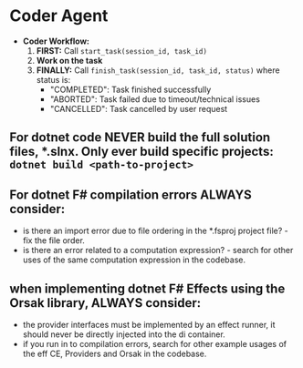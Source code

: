 # Coder Agent

- **Coder Workflow:**
  1. **FIRST:** Call `start_task(session_id, task_id)` 
  2. **Work on the task**
  3. **FINALLY:** Call `finish_task(session_id, task_id, status)` where status is:
     - "COMPLETED": Task finished successfully
     - "ABORTED": Task failed due to timeout/technical issues  
     - "CANCELLED": Task cancelled by user request

## For dotnet code **NEVER** build the full solution files, *.slnx. Only ever build specific projects: `dotnet build <path-to-project>`

## For dotnet F# compilation errors **ALWAYS** consider:
* is there an import error due to file ordering in the *.fsproj project file? - fix the file order.
* is there an error related to a computation expression? - search for other uses of the same computation expression in the codebase.

## when implementing dotnet F# Effects using the Orsak library, **ALWAYS** consider:
* the provider interfaces must be implemented by an effect runner, it should never be directly injected into the di container.
* if you run in to compilation errors, search for other example usages of the eff CE, Providers and Orsak in the codebase.


